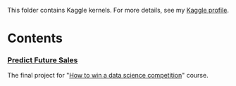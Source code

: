 This folder contains Kaggle kernels.
For more details, see my [Kaggle profile](https://www.kaggle.com/lenferdetroud).
  
# Contents
### [Predict Future Sales](https://www.kaggle.com/c/competitive-data-science-predict-future-sales)
The final project for "[How to win a data science competition](https://www.coursera.org/learn/competitive-data-science)" course.
